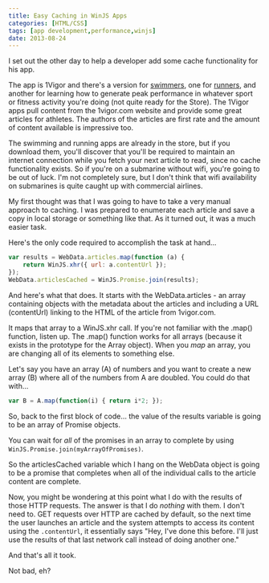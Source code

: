 ```yaml
---
title: Easy Caching in WinJS Apps
categories: [HTML/CSS]
tags: [app development,performance,winjs]
date: 2013-08-24
---
```


I set out the other day to help a developer add some cache functionality for his app.

The app is 1Vigor and there's a version for [swimmers](http://apps.microsoft.com/windows/en-us/app/f616e79d-42b6-4acb-bf62-4d99a119c0db), one for [runners](http://apps.microsoft.com/windows/en-us/app/f9d94f63-4ce4-4683-9f06-a1bf1f941e67), and another for learning how to generate peak performance in whatever sport or fitness activity you're doing (not quite ready for the Store). The 1Vigor apps pull content from the 1vigor.com website and provide some great articles for athletes. The authors of the articles are first rate and the amount of content available is impressive too.

The swimming and running apps are already in the store, but if you download them, you'll discover that you'll be required to maintain an internet connection while you fetch your next article to read, since no cache functionality exists. So if you're on a submarine without wifi, you're going to be out of luck. I'm not completely sure, but I don't think that wifi availability on submarines is quite caught up with commercial airlines.

My first thought was that I was going to have to take a very manual approach to caching. I was prepared to enumerate each article and save a copy in local storage or something like that. As it turned out, it was a much easier task.

Here's the only code required to accomplish the task at hand...

``` js
var results = WebData.articles.map(function (a) {
    return WinJS.xhr({ url: a.contentUrl });
});
WebData.articlesCached = WinJS.Promise.join(results);
```

And here's what that does. It starts with the WebData.articles - an array containing objects with the metadata about the articles and including a URL (contentUrl) linking to the HTML of the article from 1vigor.com.

It maps that array to a WinJS.xhr call. If you're not familiar with the .map() function, listen up. The .map() function works for all arrays (because it exists in the prototype for the Array object). When you _map_ an array, you are changing all of its elements to something else.

Let's say you have an array (A) of numbers and you want to create a new array (B) where all of the numbers from A are doubled. You could do that with...

``` js
var B = A.map(function(i) { return i*2; });
```

So, back to the first block of code... the value of the results variable is going to be an array of Promise objects.

You can wait for _all_ of the promises in an array to complete by using `WinJS.Promise.join(myArrayOfPromises)`.

So the articlesCached variable which I hang on the WebData object is going to be a promise that completes when all of the individual calls to the article content are complete.

Now, you might be wondering at this point what I do with the results of those HTTP requests. The answer is that I do _nothing_ with them. I don't need to. GET requests over HTTP are cached by default, so the next time the user launches an article and the system attempts to access its content using the `.contentUrl`, it essentially says "Hey, I've done this before. I'll just use the results of that last network call instead of doing another one."

And that's all it took.

Not bad, eh?